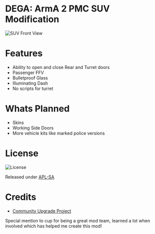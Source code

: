 DEGA: ArmA 2 PMC SUV Modification
==============

![SUV Front View](https://raw.githubusercontent.com/deltagamer/DEGA_SUV/main/Release_Notes/20210214143044_1.jpg)

Features
=========
* Ability to open and close Rear and Turret doors
* Passenger FFV
* Bulletproof Glass
* Illuminating Dash
* No scripts for turret

Whats Planned
=========

* Skins
* Working Side Doors
* More vehicle kits like marked police versions

License
=============

![License](https://www.bohemia.net/assets/img/licenses/APL-SA.png)

Released under [APL-SA](https://www.bohemia.net/community/licenses/arma-public-license-share-alike/)

Credits
=============

* [Community Upgrade Project](https://www.cup-arma3.org/)


Special mention to cup for being a great mod team, learned a lot when involved which has helped me create this mod!
